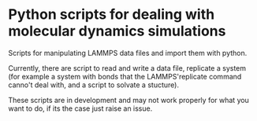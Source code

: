 # Python scripts for dealing with molecular dynamics simulations #

Scripts for manipulating LAMMPS data files and import them with python.

Currently, there are script to read and write a data file, replicate a system (for example a system with bonds that the LAMMPS'replicate command canno't deal with, and a script to solvate a stucture).

These scripts are in development and may not work properly for what you want to do, if its the case just raise an issue. 
